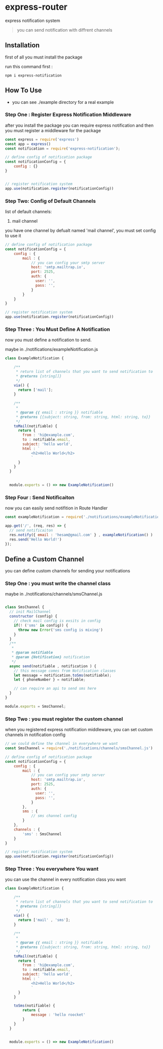 # express-router
express notification system

> you can send notification with diffrent channels

## Installation

first of all you must install the package

run this command first : 
```
npm i express-notification
```

## How To Use

- you can see ./example directory for a real example

### Step One : Register Express Notification Middleware

after you install the package you can require express notification
and then you must register a middleware for the package

```js
const express = require('express')
const app = express()
const notification = require('express-notification');

// define config of notification package
const notificationConfig = {
    config : {}
}


// register notification system
app.use(notification.register(notificationConfig))
```
### Step Two: Config of Default Channels

list of default channels:
1. mail channel

you have one channel by defualt named 'mail channel', you must set config to use it

```js
// define config of notification package
const notificationConfig = {
    config : {
        mail : {
            // you can config your smtp server
            host: 'smtp.mailtrap.io',
            port: 2525,
            auth: {
              user: '',
              pass: '',
            }
        }
    }
}

// register notification system
app.use(notification.register(notificationConfig))
```

### Step Three : You Must Define A Notification

now you must define a notification to send.

maybe in ./notifications/exampleNotification.js

```js
class ExampleNotification {

    /**
     * return list of channels that you want to send notification to
     * @returns {string[]}
     */
    via() {
      return ['mail'];
    }
  
    /**
     *
     * @param {{ email : string }} notifiable
     * @returns {{subject: string, from: string, html: string, to}}
     */
    toMail(notifiable) {
      return {
        from : 'hi@example.com',
        to : notifiable.email,
        subject: 'hello world',
        html : `
            <h2>Hello World</h2>
            `
      }
    }
  }
  
  
  module.exports = () => new ExampleNotification()
```

### Step Four : Send Notificaiton

now you can easily send notifition in Route Handler

```js 
const exampleNotification = require('./notifications/exampleNotification');

app.get('/', (req, res) => {
  // send notificaiton
  res.notify({ email : 'hesam@gmail.com' } , exampleNotification() )
  res.send('Hello World!')
});
```


## Define a Custom Channel

you can define custom channels for sending your notifications

### Step One :  you must write the channel class

maybe in ./notifications/channels/smsChannel.js

```js

class SmsChannel {
  // init MailChannel 
  constructor (config) {
    // check mail config is exsits in config
    if(! ('sms' in config)) {
      throw new Error('sms config is mixing')
    }
  }
  /**
   *
   * @param notifiable
   * @param {Notification} notification
   */
  async send(notifiable , notification ) {
    // this message comes from Notification classes
    let message = notification.toSms(notifiable);
    let { phoneNumber } = notifiable;

    // can require an api to send sms here
  }
}

module.exports = SmsChannel;

```

### Step Two : you must register the custom channel

when you registered express notification middleware, you can set custom channels in notification config



```js
// we could define the channel in everywhere we want 
const SmsChannel = require('./notifications/channels/smsChannel.js')

// define config of notification package
const notificationConfig = {
    config : {
        mail : {
            // you can config your smtp server
            host: 'smtp.mailtrap.io',
            port: 2525,
            auth: {
              user: '',
              pass: '',
            }
        },
        sms : {
            // sms channel config
        }
    },
    channels : {
        'sms' : SmsChannel
    }
}

// register notification system
app.use(notification.register(notificationConfig))

```

### Step Three : You everywhere You want

you can use the channel in every notification class you want

```js
class ExampleNotification {

    /**
     * return list of channels that you want to send notification to
     * @returns {string[]}
     */
    via() {
      return ['mail' , 'sms'];
    }
  
    /**
     *
     * @param {{ email : string }} notifiable
     * @returns {{subject: string, from: string, html: string, to}}
     */
    toMail(notifiable) {
      return {
        from : 'hi@example.com',
        to : notifiable.email,
        subject: 'hello world',
        html : `
            <h2>Hello World</h2>
            `
      }
    }

    toSms(notifiable) {
        return {
            message : 'hello roocket'
        }
    }
  }
  
  
  module.exports = () => new ExampleNotification()
```
